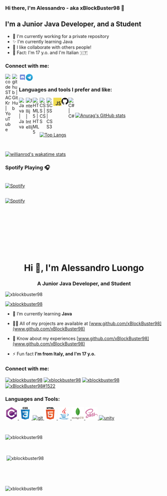 ### Hi there, I'm Alessandro - aka xBlockBuster98 :wave:

## I'm a Junior Java Developer, and a Student
- :star2: I'm currently working for a private repository
- :sparkles: I'm currently learning Java
- :pray: I like collaborate with others people!
- :trident: Fact: I'm 17 y.o. and I'm Italian :it:

### Connect with me:

[<img align="left" alt="codeSTACKr | YouTube" width="22px" src="https://cdn.jsdelivr.net/npm/simple-icons@v3/icons/youtube.svg" />][youtube]

[<img align="left" alt="github | GitHub" width="22px" src="https://cdn.jsdelivr.net/npm/simple-icons@v3/icons/github.svg" />][github]

[<img align="left" alt="xBlockBuster98 | Discord" width="22px" src="https://raw.githubusercontent.com/github/explore/78df643247d429f6cc873026c0622819ad797942/topics/discord/discord.png" />][discord]

[<img align="left" alt="xBlockBuster98 | Telegram" width="22px" src="https://raw.githubusercontent.com/github/explore/78df643247d429f6cc873026c0622819ad797942/topics/telegram/telegram.png" />][telegram]

<br />

### Languages and tools I prefer and like:

[<img align="left" alt="Java | Java" width="22px" src="https://cdn.jsdelivr.net/npm/simple-icons@v3/icons/java.svg" />][youtube]
<img align="left" alt="Intellij | Intellij" width="22px" src="https://upload.wikimedia.org/wikipedia/commons/9/9c/IntelliJ_IDEA_Icon.svg" />
<img align="left" alt="HTML5 | HTML5" width="22px" src="https://image.flaticon.com/icons/png/512/1051/1051277.png" />
<img align="left" alt="CSS | CSS" width="22px" src="https://image.flaticon.com/icons/png/512/3094/3094320.png" />
<img align="left" alt="SCSS | CSS3" width="22px" src="https://image.flaticon.com/icons/png/512/919/919831.png" />
<img align="left" alt="JavaScript | JS" width="26px" src="https://raw.githubusercontent.com/github/explore/80688e429a7d4ef2fca1e82350fe8e3517d3494d/topics/javascript/javascript.png" />
[<img align="left" alt="GitHub | GitHub" width="22px" src="https://raw.githubusercontent.com/github/explore/78df643247d429f6cc873026c0622819ad797942/topics/github/github.png" />][github]
[<img align="left" alt="C# | C#" width="22px" src="https://image.flaticon.com/icons/png/512/381/381704.png" />][c#]
<br />
<br />

[![Anurag's GitHub stats](https://github-readme-stats.vercel.app/api?username=xBlockBuster98&count_private=true&show_icons=true&theme=dracula)](https://github.com/anuraghazra/github-readme-stats)

<br />

[![Top Langs](https://github-readme-stats.vercel.app/api/top-langs/?username=xBlockBuster98&langs_count=10&show_icons=true&theme=dracula)](https://github.com/anuraghazra/github-readme-stats)

<br />

[![willianrod's wakatime stats](https://github-readme-stats.vercel.app/api/wakatime?username=xBlockBuster98&show_icons=true&theme=dracula)](https://github.com/anuraghazra/github-readme-stats)

### Spotify Playing :headphones:
&nbsp; <br /> [![Spotify](https://novatorem-xblockbuster98.vercel.app/api/spotify)](https://open.spotify.com/user/xBlockBuster98)

&nbsp; <br /> [![Spotify](https://novatorem.vercel.app/api/spotify)](https://open.spotify.com/user/novatorem)


[youtube]: https://www.youtube.com/channel/UC6vQ_pyEjW8LaYRjDliDCJw
[github]: https://github.com/xBlockBuster98
[telegram]: https://www.t.me/SonoBlock
[discord]: https://www.discord.com/
[c#]: https://github.com/xBlockBuster98/Laser-Defender
[github]: https://github.com/xBlockBuster98/


<br />
<br />
<br />
<br />
<br />
<br />
<br />
<br />


<h1 align="center">Hi 👋, I'm Alessandro Luongo</h1>
<h3 align="center">A Junior Java Developer, and Student</h3>
<p align="left"> <img src="https://komarev.com/ghpvc/?username=xblockbuster98&label=Profile%20views&color=0e75b6&style=flat" alt="xblockbuster98" /> </p>

<p align="left"> <a href="https://github.com/ryo-ma/github-profile-trophy"><img src="https://github-profile-trophy.vercel.app/?username=xblockbuster98" alt="xblockbuster98" /></a> </p>

- 🌱 I’m currently learning **Java**

- 👨‍💻 All of my projects are available at [www.github.com/xBlockBuster98](www.github.com/xBlockBuster98)

- 📄 Know about my experiences [www.github.com/xBlockBuster98](www.github.com/xBlockBuster98)

- ⚡ Fun fact **I'm from Italy, and I'm 17 y.o.**

<h3 align="left">Connect with me:</h3>
<p align="left">
<a href="https://dev.to/xblockbuster98" target="blank"><img align="center" src="https://cdn.jsdelivr.net/npm/simple-icons@3.0.1/icons/dev-dot-to.svg" alt="xblockbuster98" height="30" width="40" /></a>
<a href="https://stackoverflow.com/users/xblockbuster98" target="blank"><img align="center" src="https://raw.githubusercontent.com/rahuldkjain/github-profile-readme-generator/master/src/images/icons/Social/stack-overflow.svg" alt="xblockbuster98" height="30" width="40" /></a>
<a href="https://www.youtube.com/c/xblockbuster98" target="blank"><img align="center" src="https://raw.githubusercontent.com/rahuldkjain/github-profile-readme-generator/master/src/images/icons/Social/youtube.svg" alt="xblockbuster98" height="30" width="40" /></a>
<a href="https://discord.gg/xBlockBuster98#1522" target="blank"><img align="center" src="https://raw.githubusercontent.com/rahuldkjain/github-profile-readme-generator/master/src/images/icons/Social/discord.svg" alt="xBlockBuster98#1522" height="30" width="40" /></a>
</p>

<h3 align="left">Languages and Tools:</h3>
<p align="left"> <a href="https://www.w3schools.com/cs/" target="_blank"> <img src="https://raw.githubusercontent.com/devicons/devicon/master/icons/csharp/csharp-original.svg" alt="csharp" width="40" height="40"/> </a> <a href="https://www.w3schools.com/css/" target="_blank"> <img src="https://raw.githubusercontent.com/devicons/devicon/master/icons/css3/css3-original-wordmark.svg" alt="css3" width="40" height="40"/> </a> <a href="https://git-scm.com/" target="_blank"> <img src="https://www.vectorlogo.zone/logos/git-scm/git-scm-icon.svg" alt="git" width="40" height="40"/> </a> <a href="https://www.w3.org/html/" target="_blank"> <img src="https://raw.githubusercontent.com/devicons/devicon/master/icons/html5/html5-original-wordmark.svg" alt="html5" width="40" height="40"/> </a> <a href="https://www.java.com" target="_blank"> <img src="https://raw.githubusercontent.com/devicons/devicon/master/icons/java/java-original.svg" alt="java" width="40" height="40"/> </a> <a href="https://www.mongodb.com/" target="_blank"> <img src="https://raw.githubusercontent.com/devicons/devicon/master/icons/mongodb/mongodb-original-wordmark.svg" alt="mongodb" width="40" height="40"/> </a> <a href="https://sass-lang.com" target="_blank"> <img src="https://raw.githubusercontent.com/devicons/devicon/master/icons/sass/sass-original.svg" alt="sass" width="40" height="40"/> </a> <a href="https://unity.com/" target="_blank"> <img src="https://www.vectorlogo.zone/logos/unity3d/unity3d-icon.svg" alt="unity" width="40" height="40"/> </a> </p>

<br />

<p><img align="left" src="https://github-readme-stats.vercel.app/api/top-langs?username=xblockbuster98&show_icons=true&locale=en&layout=compact" alt="xblockbuster98" /></p>

<br />
<br />
<br />

<p>&nbsp;<img align="center" src="https://github-readme-stats.vercel.app/api?username=xblockbuster98&show_icons=true&locale=en" alt="xblockbuster98" /></p>

<br />
<br />
<br />

<p><img align="center" src="https://github-readme-streak-stats.herokuapp.com/?user=xblockbuster98&" alt="xblockbuster98" /></p>


